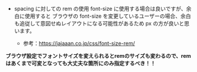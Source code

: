 - spacing に対しての rem の使用
  font-size に使用する場合は良いですが、余白に使用すると
  ブラウザの font-size を変更しているユーザーの場合、余白も追従して意図せぬレイアウトになる可能性があるため px の方が良いと思います。

  - 参考：https://jajaaan.co.jp/css/font-size-rem/

**ブラウザ設定でフォントサイズを変えられるとremのサイズも変わるので、remはあくまで可変となっても大丈夫な箇所にのみ指定するべき！！**




